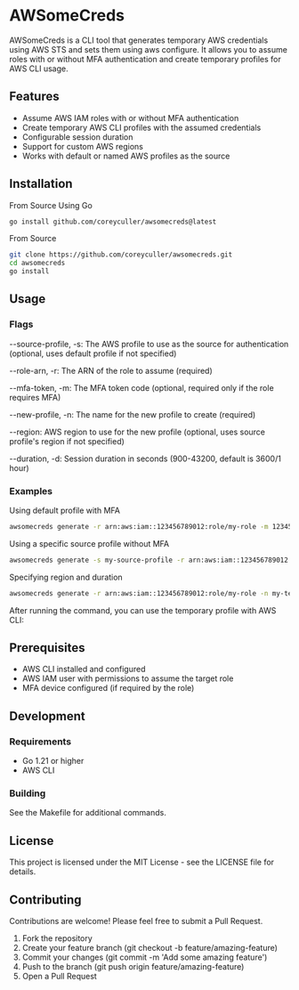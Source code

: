 # AWSomeCreds

AWSomeCreds is a CLI tool that generates temporary AWS credentials using AWS STS and sets them using aws configure. It allows you to assume roles with or without MFA authentication and create temporary profiles for AWS CLI usage.

## Features

- Assume AWS IAM roles with or without MFA authentication
- Create temporary AWS CLI profiles with the assumed credentials
- Configurable session duration
- Support for custom AWS regions
- Works with default or named AWS profiles as the source

## Installation

From Source
Using Go
```bash
go install github.com/coreyculler/awsomecreds@latest
```

From Source
```bash
git clone https://github.com/coreyculler/awsomecreds.git
cd awsomecreds
go install
```

## Usage

### Flags

--source-profile, -s: The AWS profile to use as the source for authentication (optional, uses default profile if not specified)

--role-arn, -r: The ARN of the role to assume (required)

--mfa-token, -m: The MFA token code (optional, required only if the role requires MFA)

--new-profile, -n: The name for the new profile to create (required)

--region: AWS region to use for the new profile (optional, uses source profile's region if not specified)

--duration, -d: Session duration in seconds (900-43200, default is 3600/1 hour)

### Examples

Using default profile with MFA

```bash
awsomecreds generate -r arn:aws:iam::123456789012:role/my-role -m 123456 -n my-temp-profile
```

Using a specific source profile without MFA

```bash
awsomecreds generate -s my-source-profile -r arn:aws:iam::123456789012:role/my-role -n my-temp-profile
```

Specifying region and duration

```bash
awsomecreds generate -r arn:aws:iam::123456789012:role/my-role -n my-temp-profile --region us-west-2 -d 7200
```

After running the command, you can use the temporary profile with AWS CLI:

## Prerequisites

- AWS CLI installed and configured
- AWS IAM user with permissions to assume the target role
- MFA device configured (if required by the role)

## Development

### Requirements
- Go 1.21 or higher
- AWS CLI

### Building
See the Makefile for additional commands.

## License
This project is licensed under the MIT License - see the LICENSE file for details.

## Contributing
Contributions are welcome! Please feel free to submit a Pull Request.
1. Fork the repository
2. Create your feature branch (git checkout -b feature/amazing-feature)
3. Commit your changes (git commit -m 'Add some amazing feature')
4. Push to the branch (git push origin feature/amazing-feature)
5. Open a Pull Request